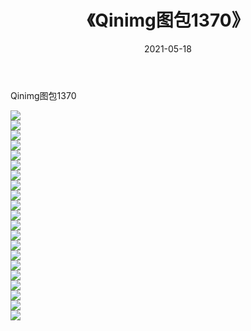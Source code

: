 ﻿---
layout: post
title:  《Qinimg图包1370》
date:   2021-05-18
img: http://imgx.orgx.ga/Qinimg图包/Qinimg图包1370/000.jpg
categories: [美女, 清纯, 唯美]
---

Qinimg图包1370

 ![](http://imgx.orgx.ga/Qinimg图包/Qinimg图包1370/001.jpg) <br>![](http://imgx.orgx.ga/Qinimg图包/Qinimg图包1370/002.jpg) <br>![](http://imgx.orgx.ga/Qinimg图包/Qinimg图包1370/003.jpg) <br>![](http://imgx.orgx.ga/Qinimg图包/Qinimg图包1370/004.jpg) <br>![](http://imgx.orgx.ga/Qinimg图包/Qinimg图包1370/005.jpg) <br>![](http://imgx.orgx.ga/Qinimg图包/Qinimg图包1370/006.jpg) <br>![](http://imgx.orgx.ga/Qinimg图包/Qinimg图包1370/007.jpg) <br>![](http://imgx.orgx.ga/Qinimg图包/Qinimg图包1370/008.jpg) <br>![](http://imgx.orgx.ga/Qinimg图包/Qinimg图包1370/009.jpg) <br>![](http://imgx.orgx.ga/Qinimg图包/Qinimg图包1370/010.jpg) <br>![](http://imgx.orgx.ga/Qinimg图包/Qinimg图包1370/011.jpg) <br>![](http://imgx.orgx.ga/Qinimg图包/Qinimg图包1370/012.jpg) <br>![](http://imgx.orgx.ga/Qinimg图包/Qinimg图包1370/013.jpg) <br>![](http://imgx.orgx.ga/Qinimg图包/Qinimg图包1370/014.jpg) <br>![](http://imgx.orgx.ga/Qinimg图包/Qinimg图包1370/015.jpg) <br>![](http://imgx.orgx.ga/Qinimg图包/Qinimg图包1370/016.jpg) <br>![](http://imgx.orgx.ga/Qinimg图包/Qinimg图包1370/017.jpg) <br>![](http://imgx.orgx.ga/Qinimg图包/Qinimg图包1370/018.jpg) <br>![](http://imgx.orgx.ga/Qinimg图包/Qinimg图包1370/019.jpg) <br>![](http://imgx.orgx.ga/Qinimg图包/Qinimg图包1370/020.jpg) <br>![](http://imgx.orgx.ga/Qinimg图包/Qinimg图包1370/021.jpg) <br>